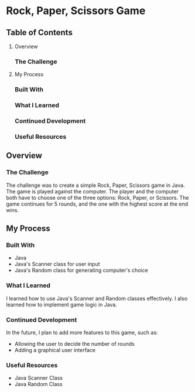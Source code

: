 # Rock, Paper, Scissors Game

## Table of Contents
1. Overview
   ### The Challenge
3. My Process
   ### Built With
   ### What I Learned
   ### Continued Development
   ### Useful Resources

## Overview
### The Challenge
The challenge was to create a simple Rock, Paper, Scissors game in Java. The game is played against the computer. The player and the computer both have to choose one of the three options: Rock, Paper, or Scissors. The game continues for 5 rounds, and the one with the highest score at the end wins.

## My Process
### Built With
- Java
- Java's Scanner class for user input
- Java's Random class for generating computer's choice

### What I Learned
I learned how to use Java's Scanner and Random classes effectively. I also learned how to implement game logic in Java.

### Continued Development
In the future, I plan to add more features to this game, such as:
- Allowing the user to decide the number of rounds
- Adding a graphical user interface

### Useful Resources
- Java Scanner Class
- Java Random Class
